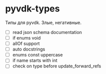 # pyvdk-types
 Типы для pyvdk. Злые, негативные.

- [ ] read json schema documentation
- [ ] if enums void
- [ ] allOf support
- [ ] auto docstrings
- [ ] enums const uppercase
- [ ] if name starts with int
- [ ] check on type before update_forward_refs
